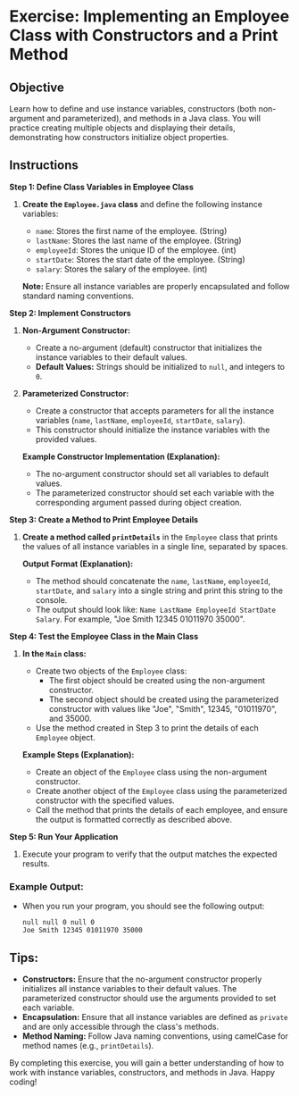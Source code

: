 # Exercise: Implementing an Employee Class with Constructors and a Print Method

## Objective
Learn how to define and use instance variables, constructors (both non-argument and parameterized), and methods in a Java class. You will practice creating multiple objects and displaying their details, demonstrating how constructors initialize object properties.

## Instructions

**Step 1: Define Class Variables in Employee Class**

1. **Create the `Employee.java` class** and define the following instance variables:
    - `name`: Stores the first name of the employee. (String)
    - `lastName`: Stores the last name of the employee. (String)
    - `employeeId`: Stores the unique ID of the employee. (int)
    - `startDate`: Stores the start date of the employee. (String)
    - `salary`: Stores the salary of the employee. (int)

   **Note:** Ensure all instance variables are properly encapsulated and follow standard naming conventions.

**Step 2: Implement Constructors**

1. **Non-Argument Constructor:**
    - Create a no-argument (default) constructor that initializes the instance variables to their default values.
    - **Default Values:** Strings should be initialized to `null`, and integers to `0`.

2. **Parameterized Constructor:**
    - Create a constructor that accepts parameters for all the instance variables (`name`, `lastName`, `employeeId`, `startDate`, `salary`).
    - This constructor should initialize the instance variables with the provided values.

   **Example Constructor Implementation (Explanation):**
    - The no-argument constructor should set all variables to default values.
    - The parameterized constructor should set each variable with the corresponding argument passed during object creation.

**Step 3: Create a Method to Print Employee Details**

1. **Create a method called `printDetails`** in the `Employee` class that prints the values of all instance variables in a single line, separated by spaces.

   **Output Format (Explanation):**
    - The method should concatenate the `name`, `lastName`, `employeeId`, `startDate`, and `salary` into a single string and print this string to the console.
    - The output should look like: `Name LastName EmployeeId StartDate Salary`. For example, "Joe Smith 12345 01011970 35000".

**Step 4: Test the Employee Class in the Main Class**

1. **In the `Main` class:**
    - Create two objects of the `Employee` class:
        - The first object should be created using the non-argument constructor.
        - The second object should be created using the parameterized constructor with values like "Joe", "Smith", 12345, "01011970", and 35000.
    - Use the method created in Step 3 to print the details of each `Employee` object.

   **Example Steps (Explanation):**
    - Create an object of the `Employee` class using the non-argument constructor.
    - Create another object of the `Employee` class using the parameterized constructor with the specified values.
    - Call the method that prints the details of each employee, and ensure the output is formatted correctly as described above.

**Step 5: Run Your Application**

1. Execute your program to verify that the output matches the expected results.

### Example Output:

- When you run your program, you should see the following output:

  ```
  null null 0 null 0
  Joe Smith 12345 01011970 35000
  ```

## Tips:

- **Constructors:** Ensure that the no-argument constructor properly initializes all instance variables to their default values. The parameterized constructor should use the arguments provided to set each variable.
- **Encapsulation:** Ensure that all instance variables are defined as `private` and are only accessible through the class's methods.
- **Method Naming:** Follow Java naming conventions, using camelCase for method names (e.g., `printDetails`).

By completing this exercise, you will gain a better understanding of how to work with instance variables, constructors, and methods in Java. Happy coding!

